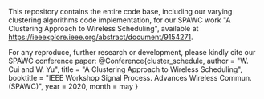 This repository contains the entire code base, including our varying clustering algorithms code implementation, for our SPAWC work "A Clustering Approach to Wireless Scheduling", available at https://ieeexplore.ieee.org/abstract/document/9154271.

For any reproduce, further research or development, please kindly cite our SPAWC conference paper: 
@Conference{cluster_schedule,
  author = "W. Cui and W. Yu",
  title = "A Clustering Approach to Wireless Scheduling",
  booktitle = "IEEE Workshop Signal Process. Advances Wireless Commun. (SPAWC)",
  year = 2020,
  month = may
}
